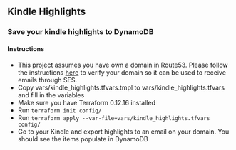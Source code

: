 ## Kindle Highlights

### Save your kindle highlights to DynamoDB

#### Instructions

* This project assumes you have own a domain in Route53.  Please follow the instructions [here](https://docs.aws.amazon.com/ses/latest/DeveloperGuide/receiving-email-getting-started-verify.html) to verify your domain so it can be used to receive emails through SES.
* Copy vars/kindle_highlights.tfvars.tmpl to vars/kindle_highlights.tfvars and fill in the variables
* Make sure you have Terraform 0.12.16 installed
* Run `terraform init config/`
* Run `terraform apply --var-file=vars/kindle_highlights.tfvars config/`
* Go to your Kindle and export highlights to an email on your domain.  You should see the items populate in DynamoDB
